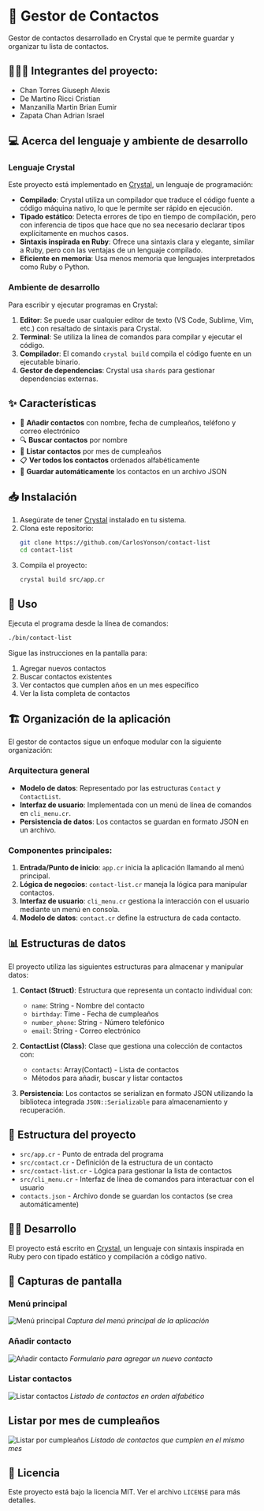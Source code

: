 # 📇 Gestor de Contactos

Gestor de contactos desarrollado en Crystal que te permite guardar y organizar tu lista de contactos.

## 🧑🏿‍🏫 Integrantes del proyecto:
- Chan Torres Giuseph Alexis
- De Martino Ricci Cristian
- Manzanilla Martin Brian Eumir
- Zapata Chan Adrian Israel

## 💻 Acerca del lenguaje y ambiente de desarrollo

### Lenguaje Crystal

Este proyecto está implementado en [Crystal](https://crystal-lang.org/), un lenguaje de programación:

- **Compilado**: Crystal utiliza un compilador que traduce el código fuente a código máquina nativo, lo que le permite ser rápido en ejecución.
- **Tipado estático**: Detecta errores de tipo en tiempo de compilación, pero con inferencia de tipos que hace que no sea necesario declarar tipos explícitamente en muchos casos.
- **Sintaxis inspirada en Ruby**: Ofrece una sintaxis clara y elegante, similar a Ruby, pero con las ventajas de un lenguaje compilado.
- **Eficiente en memoria**: Usa menos memoria que lenguajes interpretados como Ruby o Python.

### Ambiente de desarrollo

Para escribir y ejecutar programas en Crystal:

1. **Editor**: Se puede usar cualquier editor de texto (VS Code, Sublime, Vim, etc.) con resaltado de sintaxis para Crystal.
2. **Terminal**: Se utiliza la línea de comandos para compilar y ejecutar el código.
3. **Compilador**: El comando `crystal build` compila el código fuente en un ejecutable binario.
4. **Gestor de dependencias**: Crystal usa `shards` para gestionar dependencias externas.

## ✨ Características

- 👤 **Añadir contactos** con nombre, fecha de cumpleaños, teléfono y correo electrónico
- 🔍 **Buscar contactos** por nombre
- 🎂 **Listar contactos** por mes de cumpleaños
- 📋 **Ver todos los contactos** ordenados alfabéticamente
- 💾 **Guardar automáticamente** los contactos en un archivo JSON

## 📥 Instalación

1. Asegúrate de tener [Crystal](https://crystal-lang.org/install/) instalado en tu sistema.
2. Clona este repositorio:
   ```bash
   git clone https://github.com/CarlosYonson/contact-list
   cd contact-list
   ```
3. Compila el proyecto:
   ```bash
   crystal build src/app.cr
   ```

## 🚀 Uso

Ejecuta el programa desde la línea de comandos:

```bash
./bin/contact-list
```

Sigue las instrucciones en la pantalla para:
1. Agregar nuevos contactos
2. Buscar contactos existentes
3. Ver contactos que cumplen años en un mes específico
4. Ver la lista completa de contactos

## 🏗️ Organización de la aplicación

El gestor de contactos sigue un enfoque modular con la siguiente organización:

### Arquitectura general

- **Modelo de datos**: Representado por las estructuras `Contact` y `ContactList`.
- **Interfaz de usuario**: Implementada con un menú de línea de comandos en `cli_menu.cr`.
- **Persistencia de datos**: Los contactos se guardan en formato JSON en un archivo.

### Componentes principales:

1. **Entrada/Punto de inicio**: `app.cr` inicia la aplicación llamando al menú principal.
2. **Lógica de negocios**: `contact-list.cr` maneja la lógica para manipular contactos.
3. **Interfaz de usuario**: `cli_menu.cr` gestiona la interacción con el usuario mediante un menú en consola.
4. **Modelo de datos**: `contact.cr` define la estructura de cada contacto.

## 📊 Estructuras de datos

El proyecto utiliza las siguientes estructuras para almacenar y manipular datos:

1. **Contact (Struct)**: Estructura que representa un contacto individual con:
   - `name`: String - Nombre del contacto
   - `birthday`: Time - Fecha de cumpleaños
   - `number_phone`: String - Número telefónico
   - `email`: String - Correo electrónico

2. **ContactList (Class)**: Clase que gestiona una colección de contactos con:
   - `contacts`: Array(Contact) - Lista de contactos
   - Métodos para añadir, buscar y listar contactos

3. **Persistencia**: Los contactos se serializan en formato JSON utilizando la biblioteca integrada `JSON::Serializable` para almacenamiento y recuperación.

## 📂 Estructura del proyecto

- `src/app.cr` - Punto de entrada del programa
- `src/contact.cr` - Definición de la estructura de un contacto
- `src/contact-list.cr` - Lógica para gestionar la lista de contactos
- `src/cli_menu.cr` - Interfaz de línea de comandos para interactuar con el usuario
- `contacts.json` - Archivo donde se guardan los contactos (se crea automáticamente)

## 🧑‍💻 Desarrollo

El proyecto está escrito en [Crystal](https://crystal-lang.org/), un lenguaje con sintaxis inspirada en Ruby pero con tipado estático y compilación a código nativo.

## 📸 Capturas de pantalla

### Menú principal
![Menú principal](assets/main_menu.png)
*Captura del menú principal de la aplicación*

### Añadir contacto
![Añadir contacto](assets/add_contact_menu.png)
*Formulario para agregar un nuevo contacto*

### Listar contactos
![Listar contactos](assets/contact-list.png)
*Listado de contactos en orden alfabético*

## Listar por mes de cumpleaños
![Listar por cumpleaños](assets/birthday.png)
*Listado de contactos que cumplen en el mismo mes*
## 📄 Licencia

Este proyecto está bajo la licencia MIT. Ver el archivo `LICENSE` para más detalles.
